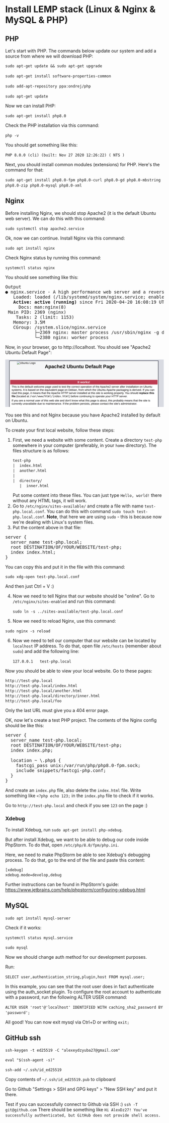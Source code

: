 # Install LEMP stack (Linux & Nginx & MySQL & PHP)

## PHP

Let's start with PHP. The commands below update our system and add a source from where we will download PHP:

```
sudo apt-get update && sudo apt-get upgrade

sudo apt-get install software-properties-common

sudo add-apt-repository ppa:ondrej/php

sudo apt-get update
```

Now we can install PHP:

`sudo apt-get install php8.0`

Check the PHP installation via this command:

`php -v`

You should get something like this:

`PHP 8.0.0 (cli) (built: Nov 27 2020 12:26:22) ( NTS )`

Next, you should install common modules (extensions) for PHP. Here's the command for that:

`sudo apt-get install php8.0-fpm php8.0-curl php8.0-gd php8.0-mbstring php8.0-zip php8.0-mysql php8.0-xml`

## Nginx

Before installing Nginx, we should stop Apache2 (it is the default Ubuntu web server).
We can do this with this command:

`sudo systemctl stop apache2.service`

Ok, now we can continue. Install Nginx via this command:

`sudo apt install nginx`

Check Nginx status by running this command:

`systemctl status nginx`

You should see something like this:

<pre>
Output
● nginx.service - A high performance web server and a reverse proxy server
   Loaded: loaded (/lib/systemd/system/nginx.service; enabled; vendor preset: enabled)
   <b>Active: active (running)</b> since Fri 2020-04-20 16:08:19 UTC; 3 days ago
     Docs: man:nginx(8)
 Main PID: 2369 (nginx)
    Tasks: 2 (limit: 1153)
   Memory: 3.5M
   CGroup: /system.slice/nginx.service
           ├─2369 nginx: master process /usr/sbin/nginx -g daemon on; master_process on;
           └─2380 nginx: worker process
</pre>

Now, in your browser, go to http://localhost. You should see "Apache2 Ubuntu Default Page":

![](img/default_page.png)

You see this and not Nginx because you have Apache2 installed by default on Ubuntu.

To create your first local website, follow these steps:

1. First, we need a website with some content. Create a directory `test-php` somewhere in your computer (preferably, in your `home` directory). The files structure is as follows:
   ```
   test-php
   |  index.html
   |  another.html
   |
   |  directory/
      |  inner.html
   ```
   Put some content into these files. You can just type `Hello, world!` there without any HTML tags, it will work.
2. Go to `/etc/nginx/sites-available/` and create a file with name `test-php.local.conf`. You can do this with command
   `sudo touch test-php.local.conf`. **Note**, that here we are using `sudo` - this is because now we're dealing with Linux's system files.
3. Put the content above in that file:
<pre>
server {
  server_name test-php.local;
  root DESTINATION/OF/YOUR/WEBSITE/test-php;
  index index.html;
}
</pre>

You can copy this and put it in the file with this command:

```
sudo xdg-open test-php.local.conf
```

And then just Ctrl + V :)

4. Now we need to tell Nginx that our website should be "online". Go to `/etc/nginx/sites-enabled` and run this command:
   
   `sudo ln -s ../sites-available/test-php.local.conf`

5. Now we need to reload Nginx, use this command:

  `sudo nginx -s reload`
  
6. Now we need to tell our computer that our website can be located by `localhost` IP address. To do that, open file `/etc/hosts` (remember about `sudo`)
and add the following line:
   
   `127.0.0.1	test-php.local`

Now you should be able to view your local website. Go to these pages:
```
http://test-php.local
http://test-php.local/index.html
http://test-php.local/another.html
http://test-php.local/directory/inner.html
http://test-php.local/foo
```

Only the last URL must give you a 404 error page.

OK, now let's create a test PHP project. The contents of the Nginx config
should be like this:
<pre>
server {
  server_name test-php.local;
  root DESTINATION/OF/YOUR/WEBSITE/test-php;
  index index.php;

  location ~ \.php$ {
    fastcgi_pass unix:/var/run/php/php8.0-fpm.sock;
    include snippets/fastcgi-php.conf;
  }
}
</pre>

And create an `index.php` file, also delete the `index.html` file. Write something
like `<?php echo 123;` in the `index.php` file to check if it works.

Go to `http://test-php.local` and check if you see `123` on the page :)

### Xdebug

To install Xdebug, run `sudo apt-get install php-xdebug`.

But after install Xdebug, we want to be able to debug our code inside PhpStorm.
To do that, open `/etc/php/8.0/fpm/php.ini`.

Here, we need to make PhpStorm be able to see Xdebug's debugging process. To do that,
go to the end of the file and paste this content:

```
[xdebug]
xdebug.mode=develop,debug
```

Further instructions can be found in PhpStorm's guide:
https://www.jetbrains.com/help/phpstorm/configuring-xdebug.html

## MySQL

`sudo apt install mysql-server`

Check if it works:

`systemctl status mysql.service`

`sudo mysql`

Now we should change auth method for our development purposes.

Run:

`SELECT user,authentication_string,plugin,host FROM mysql.user;`

In this example, you can see that the root user does in fact authenticate using the auth_socket plugin.
To configure the root account to authenticate with a password, run the following ALTER USER command:

`ALTER USER 'root'@'localhost' IDENTIFIED WITH caching_sha2_password BY 'password';`

All good! You can now exit mysql via Ctrl+D or writing `exit;`

## GitHub ssh

`ssh-keygen -t ed25519 -C "alexeydzyuba27@gmail.com"`

`eval "$(ssh-agent -s)"`

`ssh-add ~/.ssh/id_ed25519`

Copy contents of `~/.ssh/id_ed25519.pub` to clipboard

Go to Github "Settings > SSH and GPG keys" > "New SSH key" and put it there.

Test if you can successfully connect to Github via SSH :)
`ssh -T git@github.com`
There should be something like
`Hi AlexDz27! You've successfully authenticated, but GitHub does not provide shell access.`
